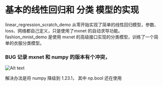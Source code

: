 # 基本的线性回归和 分类 模型的实现

linear_regression_scratch_demo 从零开始实现了简单的线性回归模型，参数、loss、网络都自己定义，只是使用了mxnet 的自动求导功能。
fashion_mnist_demo 是使用 mxnet 的高级接口实现的分类模型，训练了一个简单的衣服分类模型。

### BUG 记录 mxnet 和 numpy 的版本有个冲突，

![Alt text](image.png)

解决办法是将 numpy 降级到 1.23.1， 其中 np.bool 还在使用
